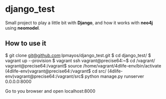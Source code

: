 django_test
===========

Small project to play a little bit with **Django**, and how it works with **neo4j** using **neomodel**.


How to use it
-------------

$ git clone git@github.com:lpmayos/django_test.git
$ cd django_test/
$ vagrant up --provision
$ vagrant ssh
vagrant@precise64:~$ cd /vagrant/
vagrant@precise64:/vagrant$ source /home/vagrant/4dlife-env/bin/activate
(4dlife-env)vagrant@precise64:/vagrant$ cd src/
(4dlife-env)vagrant@precise64:/vagrant/src$ python manage.py runserver 0.0.0.0:8000

Go to you browser and open localhost:8000
